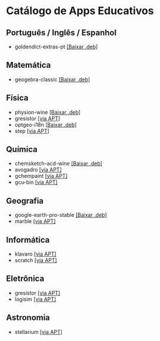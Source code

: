 # Catálogo de Apps Educativos

## Português / Inglês / Espanhol

- goldendict-extras-pt [[Baixar .deb]](https://drive.google.com/open?id=1N8ktxI-fDYLJ8y5amEIvOqcM99Vdhd3T)

## Matemática

- geogebra-classic [[Baixar .deb]](http://www.geogebra.org/download/deb.php?arch=amd64&ver=6)

## Física

- physion-wine [[Baixar .deb]](https://drive.google.com/open?id=1tBvGp5P2GGG54OiKGMruszEeYCG9OJZm)
- gresistor <a href="apt:gresistor">\[via APT\]</a>
- optgeo-i18n [[Baixar .deb]](https://drive.google.com/open?id=1qRAOpUfNCXr438gIl-pQK-W_NY3-4XQ9)
- step <a href="appstream://org.kde.step.desktop">\[via APT\]</a>

## Química

- chemsketch-acd-wine [[Baixar .deb]](https://drive.google.com/open?id=1nNIi2easdlaVv1ZX7pDRj4KCkyEptzKl)
- avogadro <a href="apt:avogadro">\[via APT\]</a>
- gchempaint <a href="apt:gchempaint">\[via APT\]</a>
- gcu-bin <a href="apt:gcu-bin">\[via APT\]</a>

## Geografia

- google-earth-pro-stable [[Baixar .deb]](http://dl.google.com/dl/earth/client/current/google-earth-pro-stable_current_amd64.deb)
- marble [[via APT]](apt:marble)

## Informática

- klavaro <a href="apt:klavaro">\[via APT\]</a>
- scratch <a href="apt:scratch">\[via APT\]</a>

## Eletrônica

- gresistor <a href="apt:gresistor">\[via APT\]</a>
- logisim <a href="apt:logisim">\[via APT\]</a>

## Astronomia

- stellarium [[via APT]](apt:stellarium)
